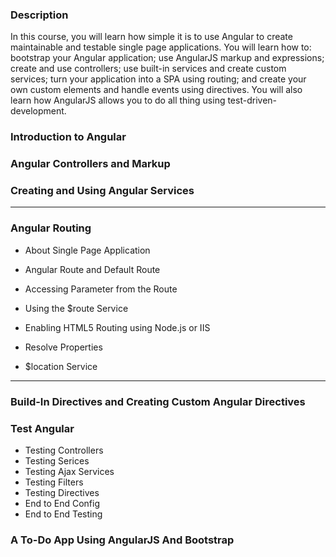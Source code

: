 ### Description
In this course, you will learn how simple it is to use Angular to create maintainable and testable single page applications. You will learn how to: bootstrap your Angular application; use AngularJS markup and expressions; create and use controllers; use built-in services and create custom services; turn your application into a SPA using routing; and create your own custom elements and handle events using directives. You will also learn how AngularJS allows you to do all thing using test-driven-development.

### Introduction to Angular

### Angular Controllers and Markup

### Creating and Using Angular Services

---
### Angular Routing

* About Single Page Application

* Angular Route and Default Route

* Accessing Parameter from the Route

* Using the $route Service

* Enabling HTML5 Routing using Node.js or IIS

* Resolve Properties 

* $location Service

---

### Build-In Directives and Creating Custom Angular Directives

### Test Angular
* Testing Controllers
* Testing Serices
* Testing Ajax Services
* Testing Filters
* Testing Directives
* End to End Config
* End to End Testing

### A To-Do App Using AngularJS And Bootstrap